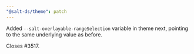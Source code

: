 ```yaml
---
"@salt-ds/theme": patch
---
```


Added `--salt-overlayable-rangeSelection` variable in theme next, pointing to the same underlying value as before.

Closes #3517.
